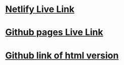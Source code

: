 # [Netlify Live Link]()

# [Github pages Live Link](https://ramanikita.github.io/Week-7Day-4-HW/)

# [Github link of html version](https://github.com/RamaNikita/Week-7Day-4-HW.git)
